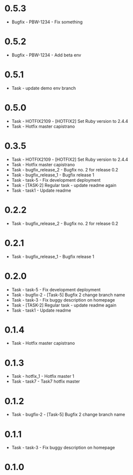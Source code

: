 # 0.5.3
 * Bugfix - PBW-1234 - Fix something

# 0.5.2
 * Bugfix - PBW-1234 - Add beta env

# 0.5.1
 * Task - update demo env branch

# 0.5.0
 * Task - HOTFIX2109 - [HOTFIX2] Set Ruby version to 2.4.4
 * Task - Hotfix master capistrano

# 0.3.5
 * Task - HOTFIX2109 - [HOTFIX2] Set Ruby version to 2.4.4
 * Task - Hotfix master capistrano
 * Task - bugfix_release_2 - Bugfix no. 2 for release 0.2
 * Task - bugfix_release_1 - Bugfix release 1
 * Task - task-5 - Fix development deployment
 * Task - [TASK-2] Regular task - update readme again
 * Task - task1 - Update readme

# 0.2.2
 * Task - bugfix_release_2 - Bugfix no. 2 for release 0.2

# 0.2.1
 * Task - bugfix_release_1 - Bugfix release 1

# 0.2.0
 * Task - task-5 - Fix development deployment
 * Task - bugfix-2 - [Task-5] Bugfix 2 change branch name
 * Task - task-3 - Fix buggy description on homepage
 * Task - [TASK-2] Regular task - update readme again
 * Task - task1 - Update readme

# 0.1.4
 * Task - Hotfix master capistrano

# 0.1.3
 * Task - hotfix_1 - Hotfix master 1
 * Task - task7 - Task7 hotfix master

# 0.1.2
 * Task - bugfix-2 - [Task-5] Bugfix 2 change branch name

# 0.1.1
 * Task - task-3 - Fix buggy description on homepage

# 0.1.0
